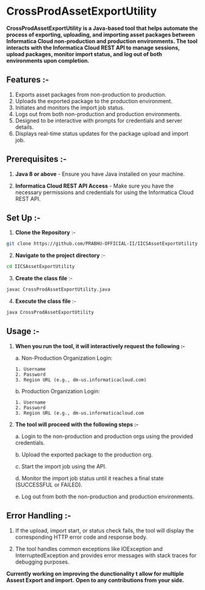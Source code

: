 # CrossProdAssetExportUtility

**CrossProdAssetExportUtility is a Java-based tool that helps automate the process of exporting, uploading, and importing asset packages between Informatica Cloud non-production and production environments. The tool interacts with the Informatica Cloud REST API to manage sessions, upload packages, monitor import status, and log out of both environments upon completion.**

## Features :-

1. Exports asset packages from non-production to production.
2. Uploads the exported package to the production environment.
3. Initiates and monitors the import job status.
4. Logs out from both non-production and production environments.
5. Designed to be interactive with prompts for credentials and server details.
6. Displays real-time status updates for the package upload and import job.

## Prerequisites :-

1. **Java 8 or above** - Ensure you have Java installed on your machine.

2. **Informatica Cloud REST API Access** - Make sure you have the necessary permissions and credentials for using the Informatica Cloud REST API.

## Set Up :-

1. **Clone the Repository** :-

```bash
git clone https://github.com/PRABHU-OFFICIAL-II/IICSAssetExportUtility.git
```

2. **Navigate to the project directory** :- 

```bash
cd IICSAssetExportUtility
```

3. **Create the class file** :- 

```bash
javac CrossProdAssetExportUtility.java
```

4. **Execute the class file** :- 

```bash
java CrossProdAssetExportUtility
```

## Usage :-

1. **When you run the tool, it will interactively request the following :-**
    
    a. Non-Production Organization Login:
   
       1. Username
       2. Password
       3. Region URL (e.g., dm-us.informaticacloud.com) 
    
    b. Production Organization Login:

       1. Username
       2. Password
       3. Region URL (e.g., dm-us.informaticacloud.com

3. **The tool will proceed with the following steps :-**

    a. Login to the non-production and production orgs using the provided credentials.

    b. Upload the exported package to the production org.

    c. Start the import job using the API.

    d. Monitor the import job status until it reaches a final state (SUCCESSFUL or FAILED).
    
    e. Log out from both the non-production and production environments.

## Error Handling :-

1. If the upload, import start, or status check fails, the tool will display the corresponding HTTP error code and response body.

2. The tool handles common exceptions like IOException and InterruptedException and provides error messages with stack traces for debugging purposes.

**Currently working on improving the dunctionality t allow for multiple Assest Export and import.**
**Open to any contributions from your side.**

